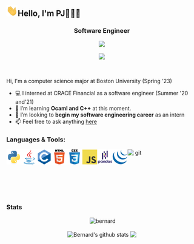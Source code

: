 <!-- ### Hi there 👋 -->

<!--
**bmulaw/bmulaw** is a ✨ _special_ ✨ repository because its `README.md` (this file) appears on your GitHub profile.

Here are some ideas to get you started:

- 🔭 I’m currently working on ...
- 🌱 I’m currently learning ...
- 👯 I’m looking to collaborate on ...
- 🤔 I’m looking for help with ...
- 💬 Ask me about ...
- 📫 How to reach me: ...
- 😄 Pronouns: ...
- ⚡ Fun fact: ...
-->


# <h2> <img src="https://raw.githubusercontent.com/ABSphreak/ABSphreak/master/gifs/Hi.gif" width="30px">Hello, I'm PJ🧑🏾‍💻</h2>
<h3 align="center"> Software Engineer</h3>
<div align="center">

<a href="www.linkedin.com/in/pj-samuels" target="_blank" rel="noopener noreferrer" ><img height="30" src="https://img.shields.io/badge/linkedin-%230077B5.svg?&style=for-the-badge&logo=linkedin&logoColor=white" /></a>
<!-- <a href="https://www.instagram.com/bernard.tech" target="_blank" rel="noopener noreferrer" ><img height="30" src = "https://img.shields.io/badge/instagram-%23E4405F.svg?&style=for-the-badge&logo=instagram&logoColor=white" /></a> -->
<a href="mailto:osamuels@bu.edu" target="_blank" rel="noopener noreferrer" ><img height="30" src="https://img.shields.io/badge/gmail-D14836?&style=for-the-badge&logo=gmail&logoColor=white" /></a>
<br/>
 </div>
 <br/>


Hi, I'm a computer science major at Boston University (Spring '23)
- 💻 I interned at CRACE Financial as a software engineer (Summer '20 and'21) 
- 🌱 I’m learning **Ocaml and C++** at this moment.
- 👀 I’m looking to **begin my software engineering career** as an intern
- 📫 Feel free to ask anything [here](mailto:osamuels@bu.edu)

<div align="center">
 
 <h3 align="left">Languages & Tools:</h3>

<a href="https://www.python.org" target="_blank"> <img align="left" src="https://raw.githubusercontent.com/devicons/devicon/master/icons/python/python-original.svg" alt="python" width="40" height="40"/> </a>

<a href="https://nodejs.org" target="_blank"> <img align="left" src="https://raw.githubusercontent.com/devicons/devicon/master/icons/java/java-original.svg" alt="C" width="40" height="40"/> </a>
  
  <a href="https://nodejs.org" target="_blank"> <img align="left" src="https://raw.githubusercontent.com/devicons/devicon/master/icons/c/c-original.svg" alt="C" width="40" height="40"/> </a>


<!-- <a href="https://nodejs.org" target="_blank"> <img align="left" src="https://raw.githubusercontent.com/devicons/devicon/master/icons/java/java-original.svg" alt="C" width="40" height="40"/> </a> -->
<!-- 
<br/>
<br/> -->



<a href="https://www.w3schools.com/html/" target="_blank"> <img align="left" src = "https://raw.githubusercontent.com/devicons/devicon/master/icons/html5/html5-original-wordmark.svg" alt="html" width="40" height="40"/> </a>

<a href="https://www.w3schools.com/css/" target="_blank"> <img align="left" align="left" src="https://raw.githubusercontent.com/devicons/devicon/master/icons/css3/css3-original-wordmark.svg" alt="css3" width="40" height="40"/></a>

<a href="https://developer.mozilla.org/en-US/docs/Web/JavaScript" target="_blank"> <img align="left" src="https://raw.githubusercontent.com/devicons/devicon/master/icons/javascript/javascript-original.svg" alt="javascript" width="40" height="40"/> </a>

<a href="https://reactjs.org/" target="_blank"> <img align="left" src="https://raw.githubusercontent.com/devicons/devicon/master/icons/pandas/pandas-original-wordmark.svg" alt="react" width="40" height="40"/> </a>

<a href="https://www.angular.io/" target="_blank"> <img align="left" src="https://raw.githubusercontent.com/devicons/devicon/master/icons/jquery/jquery-original.svg" alt="angular" width="40" height="40"/> </a>

<!-- <a href="https://www.mongodb.com/" target="_blank"> <img align="left" src="https://raw.githubusercontent.com/devicons/devicon/master/icons/mongodb/mongodb-original.svg" alt="mongodb" width="40" height="40"/> </a>

<a href="https://www.mysql.com/" target="_blank"> <img align="left" src="https://raw.githubusercontent.com/devicons/devicon/master/icons/mysql/mysql-original-wordmark.svg" alt="mysql" width="40" height="40"/> </a> -->
 
<a href="https://git-scm.com/" target="_blank"> <img align="left" src="https://www.vectorlogo.zone/logos/git-scm/git-scm-icon.svg" alt="git" width="40" height="40"/> </a>

<!-- <a href="https://www.docker.com/" target="_blank"> <img align="left" src="https://raw.githubusercontent.com/devicons/devicon/master/icons/docker/docker-original-wordmark.svg" alt="docker" width="40" height="40"/></a>

<a href="https://www.heroku.com/" target="_blank"> <img align="left" src="https://raw.githubusercontent.com/devicons/devicon/master/icons/heroku/heroku-original.svg" alt="heroku" width="40" height="40"/></a> -->

</div>

<br/>
<br/>
<br/>
<br/>
<br/>
<br/>
<br/>

### Stats
      
<p align="center">&nbsp;<img align="center" src="http://github-readme-streak-stats.herokuapp.com/?user=bmulaw&theme=material-palenight&hide_border=true)](https://git.io/streak-stats" alt="bernard" />
 <br> <br>
  <img align="center"  src="https://github-readme-stats.vercel.app/api?username=bmulaw&show_icons=true&include_all_commits=true&theme=material-palenight" alt="Bernard's github stats" />
  <img align="center" src="https://github-readme-stats.vercel.app/api/top-langs/?username=bmulaw&hide=jupyter%20notebook&layout=compact&theme=material-palenight&langs_count=8" />
</p>


